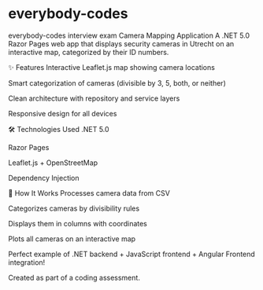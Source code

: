 # everybody-codes
everybody-codes interview exam
Camera Mapping Application
A .NET 5.0 Razor Pages web app that displays security cameras in Utrecht on an interactive map, categorized by their ID numbers.

✨ Features
Interactive Leaflet.js map showing camera locations

Smart categorization of cameras (divisible by 3, 5, both, or neither)

Clean architecture with repository and service layers

Responsive design for all devices

🛠️ Technologies Used
.NET 5.0

Razor Pages

Leaflet.js + OpenStreetMap

Dependency Injection

🚀 How It Works
Processes camera data from CSV

Categorizes cameras by divisibility rules

Displays them in columns with coordinates

Plots all cameras on an interactive map

Perfect example of .NET backend + JavaScript frontend + Angular Frontend integration!

Created as part of a coding assessment.
